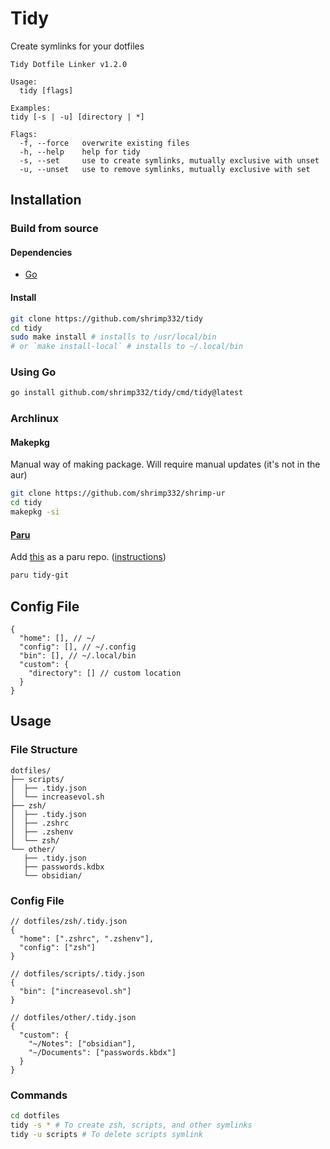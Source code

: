 # Tidy
Create symlinks for your dotfiles
```
Tidy Dotfile Linker v1.2.0

Usage:
  tidy [flags]

Examples:
tidy [-s | -u] [directory | *]

Flags:
  -f, --force   overwrite existing files
  -h, --help    help for tidy
  -s, --set     use to create symlinks, mutually exclusive with unset
  -u, --unset   use to remove symlinks, mutually exclusive with set
```
## Installation
### Build from source
#### Dependencies
- [Go](https://go.dev/)
#### Install
```sh
git clone https://github.com/shrimp332/tidy
cd tidy
sudo make install # installs to /usr/local/bin
# or `make install-local` # installs to ~/.local/bin
```
### Using Go
```sh
go install github.com/shrimp332/tidy/cmd/tidy@latest
```
### Archlinux
#### Makepkg
Manual way of making package. Will require manual updates
(it's not in the aur)
```sh
git clone https://github.com/shrimp332/shrimp-ur
cd tidy
makepkg -si
```
#### [Paru](https://github.com/Morganamilo/paru)
Add [this](https://github.com/shrimp332/shrimp-ur) as a paru repo. ([instructions](https://github.com/shrimp332/shrimp-ur/blob/main/readme.md))
```sh
paru tidy-git
```
## Config File
```jsonc
{
  "home": [], // ~/
  "config": [], // ~/.config
  "bin": [], // ~/.local/bin
  "custom": {
    "directory": [] // custom location
  }
}
```
## Usage
### File Structure
```
dotfiles/
├── scripts/
│  ├── .tidy.json
│  └── increasevol.sh
├── zsh/
│  ├── .tidy.json
│  ├── .zshrc
│  ├── .zshenv
│  └── zsh/
└── other/
   ├── .tidy.json
   ├── passwords.kdbx
   └── obsidian/
```
### Config File
```jsonc
// dotfiles/zsh/.tidy.json
{
  "home": [".zshrc", ".zshenv"],
  "config": ["zsh"]
}

// dotfiles/scripts/.tidy.json
{
  "bin": ["increasevol.sh"]
}

// dotfiles/other/.tidy.json
{
  "custom": {
    "~/Notes": ["obsidian"],
    "~/Documents": ["passwords.kbdx"]
  }
}

```
### Commands
```sh
cd dotfiles
tidy -s * # To create zsh, scripts, and other symlinks
tidy -u scripts # To delete scripts symlink
```
